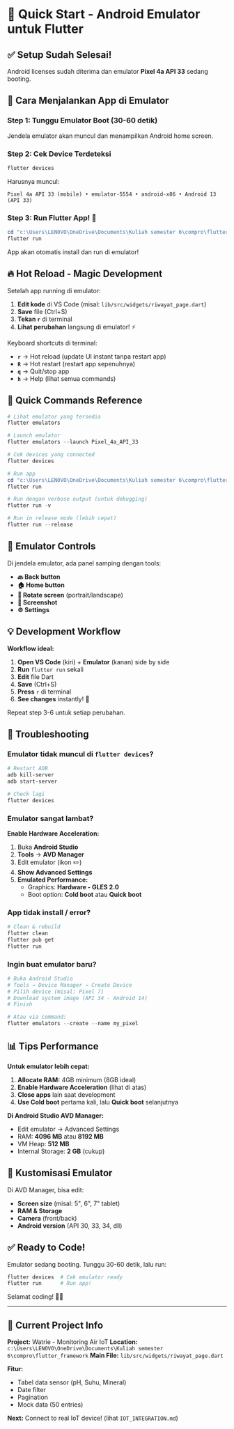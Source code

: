# 🚀 Quick Start - Android Emulator untuk Flutter

## ✅ Setup Sudah Selesai!

Android licenses sudah diterima dan emulator **Pixel 4a API 33** sedang booting.

## 📱 Cara Menjalankan App di Emulator

### Step 1: Tunggu Emulator Boot (30-60 detik)
Jendela emulator akan muncul dan menampilkan Android home screen.

### Step 2: Cek Device Terdeteksi
```powershell
flutter devices
```

Harusnya muncul:
```
Pixel 4a API 33 (mobile) • emulator-5554 • android-x86 • Android 13 (API 33)
```

### Step 3: Run Flutter App! 🎉
```powershell
cd "c:\Users\LENOVO\OneDrive\Documents\Kuliah semester 6\compro\flutter_framework"
flutter run
```

App akan otomatis install dan run di emulator!

## 🔥 Hot Reload - Magic Development

Setelah app running di emulator:

1. **Edit kode** di VS Code (misal: `lib/src/widgets/riwayat_page.dart`)
2. **Save** file (Ctrl+S)
3. **Tekan `r`** di terminal
4. **Lihat perubahan** langsung di emulator! ⚡

Keyboard shortcuts di terminal:
- **`r`** → Hot reload (update UI instant tanpa restart app)
- **`R`** → Hot restart (restart app sepenuhnya)
- **`q`** → Quit/stop app
- **`h`** → Help (lihat semua commands)

## 🎯 Quick Commands Reference

```powershell
# Lihat emulator yang tersedia
flutter emulators

# Launch emulator
flutter emulators --launch Pixel_4a_API_33

# Cek devices yang connected
flutter devices

# Run app
cd "c:\Users\LENOVO\OneDrive\Documents\Kuliah semester 6\compro\flutter_framework"
flutter run

# Run dengan verbose output (untuk debugging)
flutter run -v

# Run in release mode (lebih cepat)
flutter run --release
```

## 🔧 Emulator Controls

Di jendela emulator, ada panel samping dengan tools:
- **🔙 Back button**
- **🏠 Home button**
- **📱 Rotate screen** (portrait/landscape)
- **📸 Screenshot**
- **⚙️ Settings**

## 💡 Development Workflow

**Workflow ideal:**

1. **Open VS Code** (kiri) + **Emulator** (kanan) side by side
2. **Run** `flutter run` sekali
3. **Edit** file Dart
4. **Save** (Ctrl+S)
5. **Press** `r` di terminal
6. **See changes** instantly! 🎉

Repeat step 3-6 untuk setiap perubahan.

## 🐛 Troubleshooting

### Emulator tidak muncul di `flutter devices`?

```powershell
# Restart ADB
adb kill-server
adb start-server

# Check lagi
flutter devices
```

### Emulator sangat lambat?

**Enable Hardware Acceleration:**
1. Buka **Android Studio**
2. **Tools** → **AVD Manager**
3. Edit emulator (ikon ✏️)
4. **Show Advanced Settings**
5. **Emulated Performance:**
   - Graphics: **Hardware - GLES 2.0**
   - Boot option: **Cold boot** atau **Quick boot**

### App tidak install / error?

```powershell
# Clean & rebuild
flutter clean
flutter pub get
flutter run
```

### Ingin buat emulator baru?

```powershell
# Buka Android Studio
# Tools → Device Manager → Create Device
# Pilih device (misal: Pixel 7)
# Download system image (API 34 - Android 14)
# Finish

# Atau via command:
flutter emulators --create --name my_pixel
```

## 📊 Tips Performance

**Untuk emulator lebih cepat:**

1. **Allocate RAM:** 4GB minimum (8GB ideal)
2. **Enable Hardware Acceleration** (lihat di atas)
3. **Close apps** lain saat development
4. **Use Cold boot** pertama kali, lalu **Quick boot** selanjutnya

**Di Android Studio AVD Manager:**
- Edit emulator → Advanced Settings
- RAM: **4096 MB** atau **8192 MB**
- VM Heap: **512 MB**
- Internal Storage: **2 GB** (cukup)

## 🎨 Kustomisasi Emulator

Di AVD Manager, bisa edit:
- **Screen size** (misal: 5", 6", 7" tablet)
- **RAM & Storage**
- **Camera** (front/back)
- **Android version** (API 30, 33, 34, dll)

## ✅ Ready to Code!

Emulator sedang booting. Tunggu 30-60 detik, lalu run:

```powershell
flutter devices  # Cek emulator ready
flutter run      # Run app!
```

Selamat coding! 🚀🔥

---

## 📝 Current Project Info

**Project:** Watrie - Monitoring Air IoT
**Location:** `c:\Users\LENOVO\OneDrive\Documents\Kuliah semester 6\compro\flutter_framework`
**Main File:** `lib/src/widgets/riwayat_page.dart`

**Fitur:**
- Tabel data sensor (pH, Suhu, Mineral)
- Date filter
- Pagination
- Mock data (50 entries)

**Next:** Connect to real IoT device! (lihat `IOT_INTEGRATION.md`)
